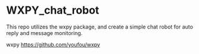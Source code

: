 # WXPY_chat_robot
This repo utilizes the wxpy package, and create a simple chat robot for auto reply and message monitoring.


wxpy
https://github.com/youfou/wxpy
